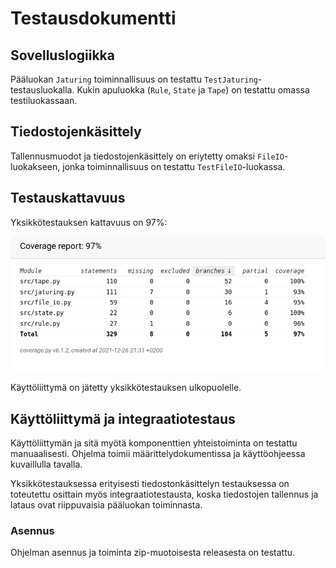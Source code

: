 # Testausdokumentti

## Sovelluslogiikka

Pääluokan ```Jaturing``` toiminnallisuus on testattu ```TestJaturing```-testausluokalla. Kukin apuluokka (```Rule```, ```State``` ja ```Tape```) on testattu omassa testiluokassaan.

## Tiedostojenkäsittely

Tallennusmuodot ja tiedostojenkäsittely on eriytetty omaksi ```FileIO```-luokakseen, jonka toiminnallisuus on testattu ```TestFileIO```-luokassa.

## Testauskattavuus

Yksikkötestauksen kattavuus on 97%:

![Testikattavuus](coverage_report.png)

Käyttöliittymä on jätetty yksikkötestauksen ulkopuolelle.

## Käyttöliittymä ja integraatiotestaus

Käyttöliittymän ja sitä myötä komponenttien yhteistoiminta on testattu manuaalisesti. Ohjelma toimii määrittelydokumentissa ja käyttöohjeessa kuvaillulla tavalla.

Yksikkötestauksessa erityisesti tiedostonkäsittelyn testauksessa on toteutettu osittain myös integraatiotestausta, koska tiedostojen tallennus ja lataus ovat riippuvaisia pääluokan toiminnasta.

### Asennus

Ohjelman asennus ja toiminta zip-muotoisesta releasesta on testattu.
